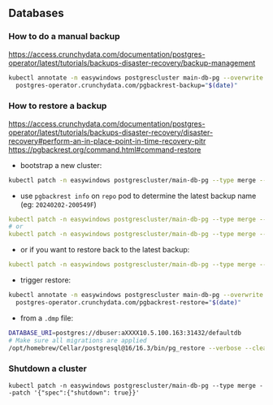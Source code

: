 
## Databases
### How to do a manual backup
https://access.crunchydata.com/documentation/postgres-operator/latest/tutorials/backups-disaster-recovery/backup-management
```bash
kubectl annotate -n easywindows postgrescluster main-db-pg --overwrite \
  postgres-operator.crunchydata.com/pgbackrest-backup="$(date)"
  ```
### How to restore a backup
https://access.crunchydata.com/documentation/postgres-operator/latest/tutorials/backups-disaster-recovery/disaster-recovery#perform-an-in-place-point-in-time-recovery-pitr
https://pgbackrest.org/command.html#command-restore
- bootstrap a new cluster:
```bash
kubectl patch -n easywindows postgrescluster/main-db-pg --type merge --patch '{"spec":{"datasource": {"postgresCluster": {"clusterName": "main-db-pg", "repoName": "repo2"}}}}'

```
- use `pgbackrest info` on `repo` pod to determine the latest backup name (eg: `20240202-200549F`)
```yaml
kubectl patch -n easywindows postgrescluster/main-db-pg --type merge --patch '{"spec":{"backups": {"pgbackrest": {"restore": {"enabled": true, "repoName": "repo1", "options": ["--type=time", "--target=\"2023-01-25 09:18:04\""]}}}}}'
# or
kubectl patch -n easywindows postgrescluster/main-db-pg --type merge --patch '{"spec":{"backups": {"pgbackrest": {"restore": {"enabled":true, "repoName": "repo2", "options": ["--set=20240721-231502F", "--type=immediate"]}}}}}'
```
- or if you want to restore back to the latest backup:
```yaml
kubectl patch -n easywindows postgrescluster/main-db-pg --type merge --patch '{"spec":{"backups": {"pgbackrest": {"restore": {"enabled":true, "repoName": "repo1", "options": ["--type=immediate"]}}}}}'
```
- trigger restore:
```bash
kubectl annotate -n easywindows postgrescluster main-db-pg --overwrite \
  postgres-operator.crunchydata.com/pgbackrest-restore="$(date)"
```
- from a `.dmp` file:
```bash
DATABASE_URI=postgres://dbuser:aXXXX10.5.100.163:31432/defaultdb
# Make sure all migrations are applied
/opt/homebrew/Cellar/postgresql@16/16.3/bin/pg_restore --verbose --clean -d $DATABASE_URI --schema=public pg-dump-postgres-1717363714.dmp ;
```

### Shutdown a cluster
```kubectl
kubectl patch -n easywindows postgrescluster/main-db-pg --type merge --patch '{"spec":{"shutdown": true}}'
```